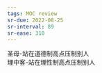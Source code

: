 ```yaml
---
tags: MOC review
sr-due: 2022-08-25
sr-interval: 89
sr-ease: 310
---
```


圣母-站在道德制高点压制别人<br>理中客-站在理性制高点压制别人
